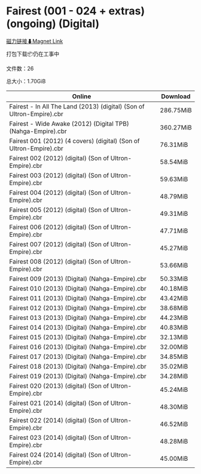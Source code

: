 # Fairest (001 - 024 + extras) (ongoing) (Digital)

[磁力链接⬇Magnet Link](magnet:?xt=urn:btih:9c6d87bb0b790d046e630bc4e496ee2a7b562d8d&dn=Fairest%20%28001%20-%20024%20%2B%20extras%29%20%28ongoing%29%20%28Digital%29)

打包下载📦仍在工事中

文件数：26

总大小：1.70GiB

Online | Download
--- | ---
Fairest - In All The Land (2013) (digital) (Son of Ultron-Empire).cbr | 286.75MiB
Fairest - Wide Awake (2012) (Digital TPB) (Nahga-Empire).cbr | 360.27MiB
Fairest 001 (2012) (4 covers) (digital) (Son of Ultron-Empire).cbr | 76.31MiB
Fairest 002 (2012) (digital) (Son of Ultron-Empire).cbr | 58.54MiB
Fairest 003 (2012) (digital) (Son of Ultron-Empire).cbr | 59.63MiB
Fairest 004 (2012) (digital) (Son of Ultron-Empire).cbr | 48.79MiB
Fairest 005 (2012) (digital) (Son of Ultron-Empire).cbr | 49.31MiB
Fairest 006 (2012) (digital) (Son of Ultron-Empire).cbr | 47.71MiB
Fairest 007 (2012) (digital) (Son of Ultron-Empire).cbr | 45.27MiB
Fairest 008 (2012) (digital) (Son of Ultron-Empire).cbr | 53.66MiB
Fairest 009 (2013) (Digital) (Nahga-Empire).cbr | 50.33MiB
Fairest 010 (2013) (Digital) (Nahga-Empire).cbr | 40.18MiB
Fairest 011 (2013) (Digital) (Nahga-Empire).cbr | 43.42MiB
Fairest 012 (2013) (Digital) (Nahga-Empire).cbr | 38.68MiB
Fairest 013 (2013) (Digital) (Nahga-Empire).cbr | 44.23MiB
Fairest 014 (2013) (Digital) (Nahga-Empire).cbr | 40.83MiB
Fairest 015 (2013) (Digital) (Nahga-Empire).cbr | 32.13MiB
Fairest 016 (2013) (Digital) (Nahga-Empire).cbr | 32.00MiB
Fairest 017 (2013) (Digital) (Nahga-Empire).cbr | 34.85MiB
Fairest 018 (2013) (Digital) (Nahga-Empire).cbr | 35.02MiB
Fairest 019 (2013) (Digital) (Nahga-Empire).cbr | 34.28MiB
Fairest 020 (2013) (digital) (Son of Ultron-Empire).cbr | 45.24MiB
Fairest 021 (2014) (digital) (Son of Ultron-Empire).cbr | 48.30MiB
Fairest 022 (2014) (digital) (Son of Ultron-Empire).cbr | 46.52MiB
Fairest 023 (2014) (digital) (Son of Ultron-Empire).cbr | 48.28MiB
Fairest 024 (2014) (digital) (Son of Ultron-Empire).cbr | 45.00MiB